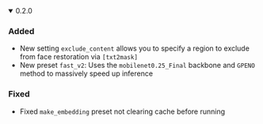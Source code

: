 <details open><summary>0.2.0</summary>

### Added
- New setting `exclude_content` allows you to specify a region to exclude from face restoration via `[txt2mask]`
- New preset `fast_v2`: Uses the `mobilenet0.25_Final` backbone and `GPENO` method to massively speed up inference

### Fixed
- Fixed `make_embedding` preset not clearing cache before running

</details>